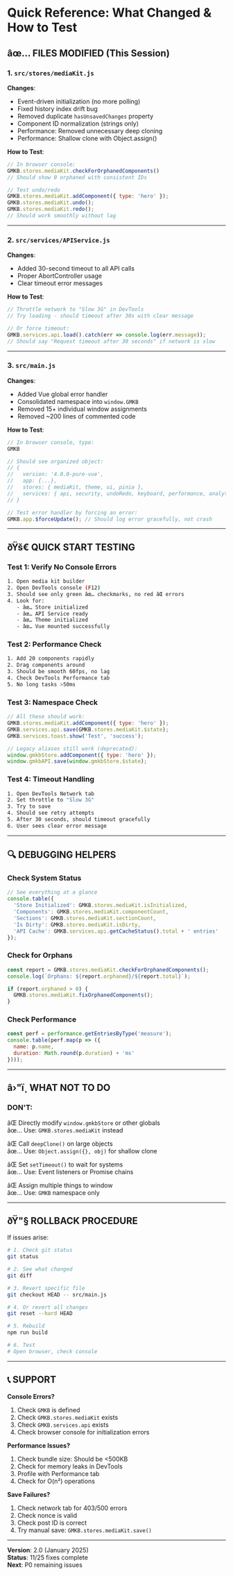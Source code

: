 # Quick Reference: What Changed & How to Test

## âœ… FILES MODIFIED (This Session)

### 1. `src/stores/mediaKit.js`
**Changes**:
- Event-driven initialization (no more polling)
- Fixed history index drift bug
- Removed duplicate `hasUnsavedChanges` property
- Component ID normalization (strings only)
- Performance: Removed unnecessary deep cloning
- Performance: Shallow clone with Object.assign()

**How to Test**:
```javascript
// In browser console:
GMKB.stores.mediaKit.checkForOrphanedComponents()
// Should show 0 orphaned with consistent IDs

// Test undo/redo
GMKB.stores.mediaKit.addComponent({ type: 'hero' });
GMKB.stores.mediaKit.undo();
GMKB.stores.mediaKit.redo();
// Should work smoothly without lag
```

---

### 2. `src/services/APIService.js`
**Changes**:
- Added 30-second timeout to all API calls
- Proper AbortController usage
- Clear timeout error messages

**How to Test**:
```javascript
// Throttle network to "Slow 3G" in DevTools
// Try loading - should timeout after 30s with clear message

// Or force timeout:
GMKB.services.api.load().catch(err => console.log(err.message));
// Should say "Request timeout after 30 seconds" if network is slow
```

---

### 3. `src/main.js`
**Changes**:
- Added Vue global error handler
- Consolidated namespace into `window.GMKB`
- Removed 15+ individual window assignments
- Removed ~200 lines of commented code

**How to Test**:
```javascript
// In browser console, type:
GMKB

// Should see organized object:
// {
//   version: '4.0.0-pure-vue',
//   app: {...},
//   stores: { mediaKit, theme, ui, pinia },
//   services: { api, security, undoRedo, keyboard, performance, analytics, toast, console, pods }
// }

// Test error handler by forcing an error:
GMKB.app.$forceUpdate(); // Should log error gracefully, not crash
```

---

## ðŸš€ QUICK START TESTING

### Test 1: Verify No Console Errors
```bash
1. Open media kit builder
2. Open DevTools console (F12)
3. Should see only green âœ… checkmarks, no red âŒ errors
4. Look for:
   - âœ… Store initialized
   - âœ… API Service ready
   - âœ… Theme initialized
   - âœ… Vue mounted successfully
```

### Test 2: Performance Check
```bash
1. Add 20 components rapidly
2. Drag components around
3. Should be smooth 60fps, no lag
4. Check DevTools Performance tab
5. No long tasks >50ms
```

### Test 3: Namespace Check
```javascript
// All these should work:
GMKB.stores.mediaKit.addComponent({ type: 'hero' });
GMKB.services.api.save(GMKB.stores.mediaKit.$state);
GMKB.services.toast.show('Test', 'success');

// Legacy aliases still work (deprecated):
window.gmkbStore.addComponent({ type: 'hero' });
window.gmkbAPI.save(window.gmkbStore.$state);
```

### Test 4: Timeout Handling
```bash
1. Open DevTools Network tab
2. Set throttle to "Slow 3G"
3. Try to save
4. Should see retry attempts
5. After 30 seconds, should timeout gracefully
6. User sees clear error message
```

---

## 🔍 DEBUGGING HELPERS

### Check System Status
```javascript
// See everything at a glance
console.table({
  'Store Initialized': GMKB.stores.mediaKit.isInitialized,
  'Components': GMKB.stores.mediaKit.componentCount,
  'Sections': GMKB.stores.mediaKit.sectionCount,
  'Is Dirty': GMKB.stores.mediaKit.isDirty,
  'API Cache': GMKB.services.api.getCacheStatus().total + ' entries'
});
```

### Check for Orphans
```javascript
const report = GMKB.stores.mediaKit.checkForOrphanedComponents();
console.log(`Orphans: ${report.orphaned}/${report.total}`);

if (report.orphaned > 0) {
  GMKB.stores.mediaKit.fixOrphanedComponents();
}
```

### Check Performance
```javascript
const perf = performance.getEntriesByType('measure');
console.table(perf.map(p => ({
  name: p.name,
  duration: Math.round(p.duration) + 'ms'
})));
```

---

## â›"ï¸ WHAT NOT TO DO

### DON'T:
âŒ Directly modify `window.gmkbStore` or other globals  
âœ… Use: `GMKB.stores.mediaKit` instead

âŒ Call `deepClone()` on large objects  
âœ… Use: `Object.assign({}, obj)` for shallow clone

âŒ Set `setTimeout()` to wait for systems  
âœ… Use: Event listeners or Promise chains

âŒ Assign multiple things to window  
âœ… Use: `GMKB` namespace only

---

## ðŸ"§ ROLLBACK PROCEDURE

If issues arise:

```bash
# 1. Check git status
git status

# 2. See what changed
git diff

# 3. Revert specific file
git checkout HEAD -- src/main.js

# 4. Or revert all changes
git reset --hard HEAD

# 5. Rebuild
npm run build

# 6. Test
# Open browser, check console
```

---

## 📞 SUPPORT

**Console Errors?**
1. Check `GMKB` is defined
2. Check `GMKB.stores.mediaKit` exists
3. Check `GMKB.services.api` exists
4. Check browser console for initialization errors

**Performance Issues?**
1. Check bundle size: Should be <500KB
2. Check for memory leaks in DevTools
3. Profile with Performance tab
4. Check for O(n²) operations

**Save Failures?**
1. Check network tab for 403/500 errors
2. Check nonce is valid
3. Check post ID is correct
4. Try manual save: `GMKB.stores.mediaKit.save()`

---

**Version**: 2.0 (January 2025)  
**Status**: 11/25 fixes complete  
**Next**: P0 remaining issues
